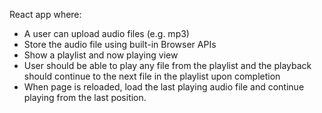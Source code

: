 React app where:
- A user can upload audio files (e.g. mp3)
- Store the audio file using built-in Browser APIs
- Show a playlist and now playing view 
- User should be able to play any file from the playlist and the playback should continue to the next file in the playlist upon completion
- When page is reloaded, load the last playing audio file and continue playing from the last position.

